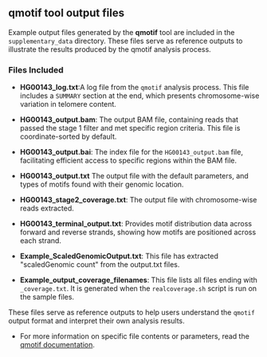## qmotif tool output files

Example output files generated by the **qmotif** tool are included in the `supplementary_data` directory. These files serve as reference outputs to illustrate the results produced by the qmotif analysis process.

### Files Included

- **HG00143_log.txt**:A log file from the `qmotif` analysis process. This file includes a `SUMMARY` section at the end, which presents chromosome-wise variation in telomere content.

- **HG00143_output.bam**: The output BAM file, containing reads that passed the stage 1 filter and met specific region criteria. This file is coordinate-sorted by default.

- **HG00143_output.bai**: The index file for the `HG00143_output.bam` file, facilitating efficient access to specific regions within the BAM file.

- **HG00143_output.txt** The output file with the default parameters, and types of motifs found with their genomic location.
  
- **HG00143_stage2_coverage.txt**: The output file with chromosome-wise reads extracted.

- **HG00143_terminal_output.txt**: Provides motif distribution data across forward and reverse strands, showing how motifs are positioned across each strand.

- **Example_ScaledGenomicOutput.txt**: This file has extracted "scaledGenomic count" from the output.txt files.

- **Example_output_coverage_filenames**: This file lists all files ending with `_coverage.txt`. It is generated when the `realcoverage.sh` script is run on the sample files.

 These files serve as reference outputs to help users understand the `qmotif` output format and interpret their own analysis results. 
  * For more information on specific file contents or parameters, read the [qmotif documentation](https://adamajava.readthedocs.io/en/latest/qmotif/qmotif_1_0/).






